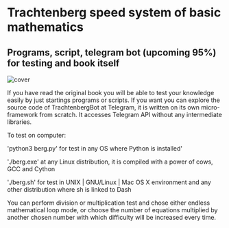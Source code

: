 # Trachtenberg speed system of basic mathematics
## Programs, script, telegram bot (upcoming 95%) for testing and book itself

![cover](https://github.com/vadimfedulov395/trachtenberg-sci/raw/master/cover.jpg)

If you have read the original book you will be able to test your knowledge easily by just startings programs or scripts.
If you want you can explore the source code of TrachtenbergBot at Telegram, it is written on its own micro-framework from
scratch. It accesses Telegram API without any intermediate libraries.

To test on computer:

'python3 berg.py' for test in any OS where Python is installed'

'./berg.exe' at any Linux distribution, it is compiled with a power of cows, GCC and Cython 

'./berg.sh' for test in UNIX | GNU/Linux | Mac OS X environment and any other distribution where sh is linked to Dash


You can perform division or multiplication test and chose either endless mathematical loop mode, or choose
the number of equations multiplied by another chosen number with which difficulty will be increased every time.
